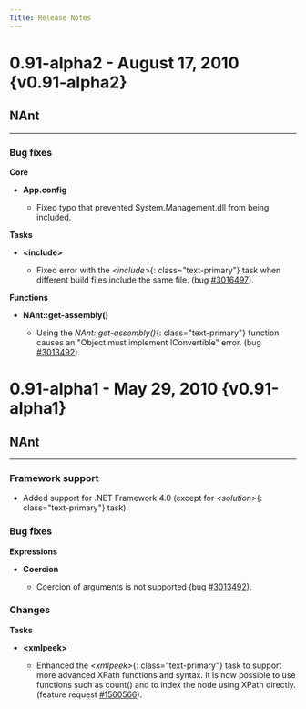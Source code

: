 ```yaml
---
Title: Release Notes
---
```


# 0.91-alpha2 - August 17, 2010 {v0.91-alpha2}

## NAnt

---

### **Bug fixes**

**Core**

* **App.config**

  * Fixed typo that prevented System.Management.dll from being included.

**Tasks**

* **&lt;include&gt;**

  * Fixed error with the *&lt;include&gt;*{: class="text-primary"} task when different build files include the same file. (bug [#3016497](https://sourceforge.net/tracker/?func=detail&aid=3016497&group_id=31650&atid=402868)).

**Functions**

* **NAnt::get-assembly()**

  * Using the *NAnt::get-assembly()*{: class="text-primary"} function causes an "Object must implement IConvertible" error. (bug [#3013492](https://sourceforge.net/tracker/?func=detail&aid=3013492&group_id=31650&atid=402868)).



# 0.91-alpha1 - May 29, 2010 {v0.91-alpha1}

## NAnt

---

### **Framework support**

  * Added support for .NET Framework 4.0 (except for *&lt;solution&gt;*{: class="text-primary"} task).

### **Bug fixes**

**Expressions**

* **Coercion**

  * Coercion of arguments is not supported (bug [#3013492](http://sourceforge.net/tracker/?func=detail&aid=3013492&group_id=31650&atid=402868)).

### **Changes**

**Tasks**

* **&lt;xmlpeek&gt;**

  * Enhanced the *&lt;xmlpeek&gt;*{: class="text-primary"} task to support more advanced XPath functions and syntax. It is now possible to use functions such as count() and to index the node using XPath directly. (feature request [#1560566](http://sourceforge.net/tracker/index.php?func=detail&aid=1560566&group_id=31650&atid=402871)).
